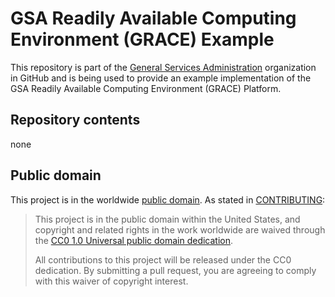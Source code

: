 # GSA Readily Available Computing Environment (GRACE) Example

This repository is part of the [General Services Administration](http://gsa.gov)
organization in GitHub and is being used to provide an example implementation of
the GSA Readily Available Computing Environment (GRACE) Platform.

## Repository contents

none

## Public domain

This project is in the worldwide [public domain](LICENSE.md). As stated in [CONTRIBUTING](CONTRIBUTING.md):

> This project is in the public domain within the United States, and copyright and related rights in the work worldwide are waived through the [CC0 1.0 Universal public domain dedication](https://creativecommons.org/publicdomain/zero/1.0/).
>
> All contributions to this project will be released under the CC0 dedication. By submitting a pull request, you are agreeing to comply with this waiver of copyright interest.
